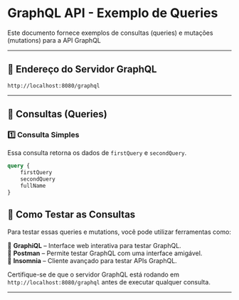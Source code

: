 # GraphQL API - Exemplo de Queries

Este documento fornece exemplos de consultas (queries) e mutações (mutations) para a API GraphQL

---

## 📌 Endereço do Servidor GraphQL

```
http://localhost:8080/graphql
```

---

## 📌 Consultas (Queries)

### 1️⃣ Consulta Simples

Essa consulta retorna os dados de `firstQuery` e `secondQuery`.

```graphql
query {
    firstQuery
    secondQuery
    fullName
}
```


## 📌 Como Testar as Consultas

Para testar essas queries e mutations, você pode utilizar ferramentas como:

🔹 **GraphiQL** – Interface web interativa para testar GraphQL.  
🔹 **Postman** – Permite testar GraphQL com uma interface amigável.  
🔹 **Insomnia** – Cliente avançado para testar APIs GraphQL.

Certifique-se de que o servidor GraphQL está rodando em `http://localhost:8080/graphql` antes de executar qualquer consulta.

---
